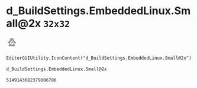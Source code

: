 # d_BuildSettings.EmbeddedLinux.Small@2x `32x32`
<img src="/img/d_BuildSettings.EmbeddedLinux.Small@2x.png" width=32 height=32>

``` CSharp
EditorGUIUtility.IconContent("d_BuildSettings.EmbeddedLinux.Small@2x")
```
```
d_BuildSettings.EmbeddedLinux.Small@2x
```
```
5149143682379806786
```
